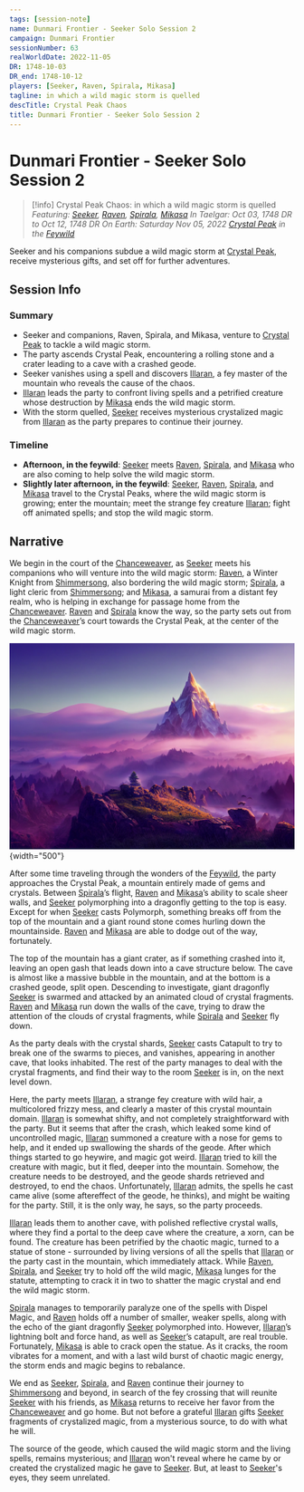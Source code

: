 ```yaml
---
tags: [session-note]
name: Dunmari Frontier - Seeker Solo Session 2
campaign: Dunmari Frontier
sessionNumber: 63
realWorldDate: 2022-11-05
DR: 1748-10-03
DR_end: 1748-10-12
players: [Seeker, Raven, Spirala, Mikasa]
tagline: in which a wild magic storm is quelled
descTitle: Crystal Peak Chaos
title: Dunmari Frontier - Seeker Solo Session 2
---
```

# Dunmari Frontier - Seeker Solo Session 2

>[!info] Crystal Peak Chaos: in which a wild magic storm is quelled
> *Featuring: [Seeker](<../../../people/pcs/dunmar-fellowship/seeker.md>), [Raven](<../../../people/pcs/dunmar-fellowship/guests/raven.md>), [Spirala](<../../../people/pcs/dunmar-fellowship/guests/spirala.md>), [Mikasa](<../../../people/pcs/dunmar-fellowship/guests/mikasa.md>)*
> *In Taelgar: Oct 03, 1748 DR to Oct 12, 1748 DR*
> *On Earth: Saturday Nov 05, 2022*
> *[Crystal Peak](<../../../cosmology/multiverse/echo-realms/feywild/crystal-peak.md>) in the [Feywild](<../../../cosmology/multiverse/echo-realms/feywild/feywild.md>)*

Seeker and his companions subdue a wild magic storm at [Crystal Peak](<../../../cosmology/multiverse/echo-realms/feywild/crystal-peak.md>), receive mysterious gifts, and set off for further adventures.
## Session Info
### Summary
- Seeker and companions, Raven, Spirala, and Mikasa, venture to [Crystal Peak](<../../../cosmology/multiverse/echo-realms/feywild/crystal-peak.md>) to tackle a wild magic storm.
- The party ascends Crystal Peak, encountering a rolling stone and a crater leading to a cave with a crashed geode.
- Seeker vanishes using a spell and discovers [Illaran](<../../../people/fey/illaran.md>), a fey master of the mountain who reveals the cause of the chaos.
- [Illaran](<../../../people/fey/illaran.md>) leads the party to confront living spells and a petrified creature whose destruction by [Mikasa](<../../../people/pcs/dunmar-fellowship/guests/mikasa.md>) ends the wild magic storm.
- With the storm quelled, [Seeker](<../../../people/pcs/dunmar-fellowship/seeker.md>) receives mysterious crystalized magic from [Illaran](<../../../people/fey/illaran.md>) as the party prepares to continue their journey.

### Timeline
- **Afternoon, in the feywild**: [Seeker](<../../../people/pcs/dunmar-fellowship/seeker.md>) meets [Raven](<../../../people/pcs/dunmar-fellowship/guests/raven.md>), [Spirala](<../../../people/pcs/dunmar-fellowship/guests/spirala.md>), and [Mikasa](<../../../people/pcs/dunmar-fellowship/guests/mikasa.md>) who are also coming to help solve the wild magic storm. 
- **Slightly later afternoon, in the feywild**: [Seeker](<../../../people/pcs/dunmar-fellowship/seeker.md>), [Raven](<../../../people/pcs/dunmar-fellowship/guests/raven.md>), [Spirala](<../../../people/pcs/dunmar-fellowship/guests/spirala.md>), and [Mikasa](<../../../people/pcs/dunmar-fellowship/guests/mikasa.md>) travel to the Crystal Peaks, where the wild magic storm is growing; enter the mountain; meet the strange fey creature [Illaran](<../../../people/fey/illaran.md>); fight off animated spells; and stop the wild magic storm.


## Narrative
We begin in the court of the [Chanceweaver](<../../../people/extraplanar-powers/prince-of-luck.md>), as [Seeker](<../../../people/pcs/dunmar-fellowship/seeker.md>) meets his companions who will venture into the wild magic storm: [Raven](<../../../people/pcs/dunmar-fellowship/guests/raven.md>), a Winter Knight from [Shimmersong](<../../../cosmology/multiverse/echo-realms/feywild/shimmersong.md>), also bordering the wild magic storm; [Spirala](<../../../people/pcs/dunmar-fellowship/guests/spirala.md>), a light cleric from [Shimmersong](<../../../cosmology/multiverse/echo-realms/feywild/shimmersong.md>); and [Mikasa](<../../../people/pcs/dunmar-fellowship/guests/mikasa.md>), a samurai from a distant fey realm, who is helping in exchange for passage home from the [Chanceweaver](<../../../people/extraplanar-powers/prince-of-luck.md>). [Raven](<../../../people/pcs/dunmar-fellowship/guests/raven.md>) and [Spirala](<../../../people/pcs/dunmar-fellowship/guests/spirala.md>) know the way, so the party sets out from the [Chanceweaver](<../../../people/extraplanar-powers/prince-of-luck.md>)’s court towards the Crystal Peak, at the center of the wild magic storm.

![Crystal Peak](../../../assets/crystal-peak.png){width="500"}

After some time traveling through the wonders of the [Feywild](<../../../cosmology/multiverse/echo-realms/feywild/feywild.md>), the party approaches the Crystal Peak, a mountain entirely made of gems and crystals. Between [Spirala](<../../../people/pcs/dunmar-fellowship/guests/spirala.md>)’s flight, [Raven](<../../../people/pcs/dunmar-fellowship/guests/raven.md>) and [Mikasa](<../../../people/pcs/dunmar-fellowship/guests/mikasa.md>)’s ability to scale sheer walls, and [Seeker](<../../../people/pcs/dunmar-fellowship/seeker.md>) polymorphing into a dragonfly getting to the top is easy. Except for when [Seeker](<../../../people/pcs/dunmar-fellowship/seeker.md>) casts Polymorph, something breaks off from the top of the mountain and a giant round stone comes hurling down the mountainside. [Raven](<../../../people/pcs/dunmar-fellowship/guests/raven.md>) and [Mikasa](<../../../people/pcs/dunmar-fellowship/guests/mikasa.md>) are able to dodge out of the way, fortunately. 

The top of the mountain has a giant crater, as if something crashed into it, leaving an open gash that leads down into a cave structure below. The cave is almost like a massive bubble in the mountain, and at the bottom is a crashed geode, split open. Descending to investigate, giant dragonfly [Seeker](<../../../people/pcs/dunmar-fellowship/seeker.md>) is swarmed and attacked by an animated cloud of crystal fragments. [Raven](<../../../people/pcs/dunmar-fellowship/guests/raven.md>) and [Mikasa](<../../../people/pcs/dunmar-fellowship/guests/mikasa.md>) run down the walls of the cave, trying to draw the attention of the clouds of crystal fragments, while [Spirala](<../../../people/pcs/dunmar-fellowship/guests/spirala.md>) and [Seeker](<../../../people/pcs/dunmar-fellowship/seeker.md>) fly down. 

As the party deals with the crystal shards, [Seeker](<../../../people/pcs/dunmar-fellowship/seeker.md>) casts Catapult to try to break one of the swarms to pieces, and vanishes, appearing in another cave, that looks inhabited. The rest of the party manages to deal with the crystal fragments, and find their way to the room [Seeker](<../../../people/pcs/dunmar-fellowship/seeker.md>) is in, on the next level down.

Here, the party meets [Illaran](<../../../people/fey/illaran.md>), a strange fey creature with wild hair, a multicolored frizzy mess, and clearly a master of this crystal mountain domain. [Illaran](<../../../people/fey/illaran.md>) is somewhat shifty, and not completely straightforward with the party. But it seems that after the crash, which leaked some kind of uncontrolled magic, [Illaran](<../../../people/fey/illaran.md>) summoned a creature with a nose for gems to help, and it ended up swallowing the shards of the geode. After which things started to go heywire, and magic got weird. [Illaran](<../../../people/fey/illaran.md>) tried to kill the creature with magic, but it fled, deeper into the mountain. Somehow, the creature needs to be destroyed, and the geode shards retrieved and destroyed, to end the chaos. Unfortunately, [Illaran](<../../../people/fey/illaran.md>) admits, the spells he cast came alive (some aftereffect of the geode, he thinks), and might be waiting for the party. Still, it is the only way, he says, so the party proceeds.

[Illaran](<../../../people/fey/illaran.md>) leads them to another cave, with polished reflective crystal walls, where they find a portal to the deep cave where the creature, a xorn, can be found. The creature has been petrified by the chaotic magic, turned to a statue of stone - surrounded by living versions of all the spells that [Illaran](<../../../people/fey/illaran.md>) or the party cast in the mountain, which immediately attack. While [Raven](<../../../people/pcs/dunmar-fellowship/guests/raven.md>), [Spirala](<../../../people/pcs/dunmar-fellowship/guests/spirala.md>), and [Seeker](<../../../people/pcs/dunmar-fellowship/seeker.md>) try to hold off the wild magic, [Mikasa](<../../../people/pcs/dunmar-fellowship/guests/mikasa.md>) lunges for the statute, attempting to crack it in two to shatter the magic crystal and end the wild magic storm. 

[Spirala](<../../../people/pcs/dunmar-fellowship/guests/spirala.md>) manages to temporarily paralyze one of the spells with Dispel Magic, and [Raven](<../../../people/pcs/dunmar-fellowship/guests/raven.md>) holds off a number of smaller, weaker spells, along with the echo of the giant dragonfly [Seeker](<../../../people/pcs/dunmar-fellowship/seeker.md>) polymorphed into. However, [Illaran](<../../../people/fey/illaran.md>)’s lightning bolt and force hand, as well as [Seeker](<../../../people/pcs/dunmar-fellowship/seeker.md>)’s catapult, are real trouble. Fortunately, [Mikasa](<../../../people/pcs/dunmar-fellowship/guests/mikasa.md>) is able to crack open the statue. As it cracks, the room vibrates for a moment, and with a last wild burst of chaotic magic energy, the storm ends and magic begins to rebalance.

We end as [Seeker](<../../../people/pcs/dunmar-fellowship/seeker.md>), [Spirala](<../../../people/pcs/dunmar-fellowship/guests/spirala.md>), and [Raven](<../../../people/pcs/dunmar-fellowship/guests/raven.md>) continue their journey to [Shimmersong](<../../../cosmology/multiverse/echo-realms/feywild/shimmersong.md>) and beyond, in search of the fey crossing that will reunite [Seeker](<../../../people/pcs/dunmar-fellowship/seeker.md>) with his friends, as [Mikasa](<../../../people/pcs/dunmar-fellowship/guests/mikasa.md>) returns to receive her favor from the [Chanceweaver](<../../../people/extraplanar-powers/prince-of-luck.md>) and go home. But not before a grateful [Illaran](<../../../people/fey/illaran.md>) gifts [Seeker](<../../../people/pcs/dunmar-fellowship/seeker.md>) fragments of crystalized magic, from a mysterious source, to do with what he will. 

The source of the geode, which caused the wild magic storm and the living spells, remains mysterious; and [Illaran](<../../../people/fey/illaran.md>) won't reveal where he came by or created the crystalized magic he gave to [Seeker](<../../../people/pcs/dunmar-fellowship/seeker.md>). But, at least to [Seeker](<../../../people/pcs/dunmar-fellowship/seeker.md>)'s eyes, they seem unrelated. 
